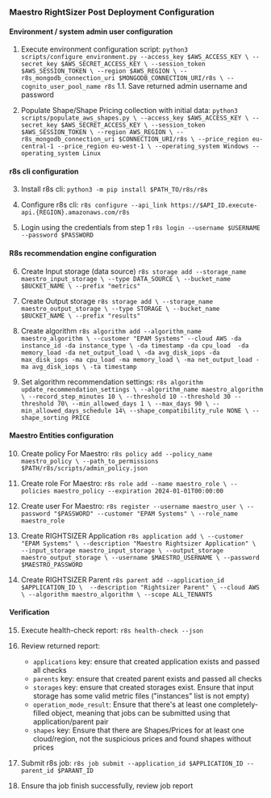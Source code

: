 ### Maestro RightSizer Post Deployment Configuration


#### Environment / system admin user configuration

1. Execute environment configuration script:
   `python3 scripts/configure_environment.py --access_key $AWS_ACCESS_KEY \
   --secret_key $AWS_SECRET_ACCESS_KEY \
   --session_token $AWS_SESSION_TOKEN \
   --region $AWS_REGION \
   --r8s_mongodb_connection_uri $MONGODB_CONNECTION_URI/r8s \
   --cognito_user_pool_name r8s`
1.1. Save returned admin username and password
   
2. Populate Shape/Shape Pricing collection with initial data:
   `python3 scripts/populate_aws_shapes.py \
   --access_key $AWS_ACCESS_KEY \
   --secret_key $AWS_SECRET_ACCESS_KEY \
   --session_token $AWS_SESSION_TOKEN \
   --region AWS_REGION \
   --r8s_mongodb_connection_uri $CONNECTION_URI/r8s \
   --price_region eu-central-1 --price_region eu-west-1 \
   --operating_system Windows --operating_system Linux`

#### r8s cli configuration

3. Install r8s cli: 
   `python3 -m pip install $PATH_TO/r8s/r8s`

4. Configure r8s cli:
    `r8s configure --api_link https://$API_ID.execute-api.{REGION}.amazonaws.com/r8s`
   
5. Login using the credentials from step 1
    `r8s login --username $USERNAME --password $PASSWORD`
   
#### R8s recommendation engine configuration   

6. Create Input storage (data source)
   `r8s storage add --storage_name maestro_input_storage \
   --type DATA_SOURCE \
   --bucket_name $BUCKET_NAME \
   --prefix "metrics"`

7. Create Output storage
   `r8s storage add \
   --storage_name maestro_output_storage \
   --type STORAGE \
   --bucket_name $BUCKET_NAME \
   --prefix "results"`

8. Create algorithm 
   `r8s algorithm add --algorithm_name maestro_algorithm \
   --customer "EPAM Systems" --cloud AWS -da instance_id -da instance_type \
   -da timestamp -da cpu_load  -da memory_load -da net_output_load \
   -da avg_disk_iops -da max_disk_iops -ma cpu_load -ma memory_load \
   -ma net_output_load -ma avg_disk_iops \ -ta timestamp`

9. Set algorithm recommendation settings:
   `r8s algorithm update_recommendation_settings \
   --algorithm_name maestro_algorithm \
   --record_step_minutes 10 \
   --threshold 10 --threshold 30 --threshold 70\
   --min_allowed_days 1 \
   --max_days 90 \
   --min_allowed_days_schedule 14\
   --shape_compatibility_rule NONE \
   --shape_sorting PRICE`

#### Maestro Entities configuration

10. Create policy For Maestro:
   `r8s policy add --policy_name maestro_policy \
    --path_to_permissions $PATH/r8s/scripts/admin_policy.json`

11. Create role For Maestro:
   `r8s role add --name maestro_role \
   --policies maestro_policy --expiration 2024-01-01T00:00:00`
    
12. Create user For Maestro:
   `r8s register --username maestro_user \
    --password "$PASSWORD" --customer "EPAM Systems" \
    --role_name maestro_role`

13. Create RIGHTSIZER Application
   `r8s application add \
   --customer "EPAM Systems" \
   --description "Maestro Rightsizer Application" \ 
   --input_storage maestro_input_storage \
   --output_storage maestro_output_storage \
   --username $MAESTRO_USERNAME \
   --password $MAESTRO_PASSWORD`

14. Create RIGHTSIZER Parent
    `r8s parent add --application_id $APPLICATION_ID \ 
    --description "Rightsizer Parent" \
    --cloud AWS \
    --algorithm maestro_algorithm \
    --scope ALL_TENANTS`
   
#### Verification
15. Execute health-check report:
`r8s health-check --json`
    
16. Review returned report:
    - `applications` key: ensure that created application exists and passed all checks
    - `parents` key: ensure that created parent exists and passed all checks
    - `storages` key: ensure that created storages exist. Ensure that input 
      storage has some valid metric files ("instances" list is not empty)
    - `operation_mode_result`: Ensure that there's at least one 
      completely-filled object, meaning that jobs can be submitted 
      using that application/parent pair
    - `shapes` key: Ensure that there are Shapes/Prices for at least one 
      cloud/region, not the suspicious prices and found shapes without prices
      
17. Submit r8s job: 
    `r8s job submit --application_id $APPLICATION_ID --parent_id $PARANT_ID`
    
18. Ensure tha job finish successfully, review job report